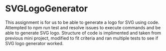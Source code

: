 # SVGLogoGenerator

This assignment is for us to be able to generate a logo for SVG using code. Attempted to npm run test and resolve issues to execute commands and be able to generate SVG logo. Structure of code is implimented and taken from previous mini project, modified to fit criteria and ran multiple tests to see if SVG logo generator worked.
